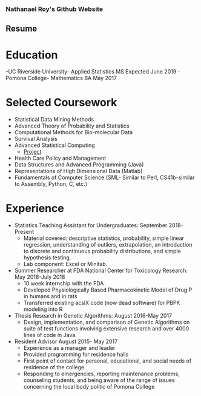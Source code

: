 ### Nathanael Roy's Github Website

## Resume
# Education
-UC Riverside University- Applied Statistics MS Expected June 2019
-Pomona College- Mathematics BA May 2017

# Selected Coursework
* Statistical Data Mining Methods
* Advanced Theory of Probability and Statistics
* Computational Methods for Bio-molecular Data
* Survival Analysis
* Advanced Statistical Computing
  * [Project](https://nathanaeljosephroy.shinyapps.io/Life-Simulation/)
* Health Care Policy and Management
* Data Structures and Advanced Programming (Java)
* Representations of High Dimensional Data (Matlab)
* Fundamentals of Computer Science (SML- Similar to Perl, CS41b-similar to Assembly, Python, C, etc.)

# Experience
* Statistics Teaching Assistant for Undergraduates: September 2018-Present
  * Material covered: descriptive statistics, probability, simple linear regression, understanding of outliers, extrapolation, an introduction to discrete and continuous probability distributions, and simple hypothesis testing.
  * Lab component: Excel or Minitab.
* Summer Researcher at FDA National Center for Toxicology Research: May 2018-July 2018
  * 10 week internship with the FDA
  * Developed Physiologically Based Pharmacokinetic Model of Drug P in humans and in rats
  * Transferred existing acslX code (now dead software) for PBPK modeling into R
* Thesis Research in Genetic Algorithms: August 2016-May 2017
  * Design, implementation, and comparison of Genetic Algorithms on suite of test functions involving extensive research and over 4000 lines of code in Java.
* Resident Advisor August 2015- May 2017
  * Experience as a manager and leader
  * Provided programming for residence halls
  * First point of contact for personal, educational, and social needs of residence of the college.
  * Responding to emergencies, reporting maintenance problems, counseling students, and being aware of the range of issues concerning the local body politic of Pomona College

